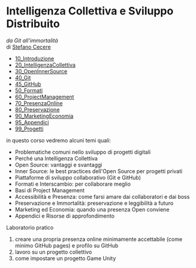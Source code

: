 # Intelligenza Collettiva e Sviluppo Distribuito
*da Git all'immortalità*  
di [Stefano Cecere](https://github.com/StefanoCecere)

- [10_Introduzione](10_Introduzione.md)
- [20_IntelligenzaCollettiva](20_IntelligenzaCollettiva.md)
- [30_OpenInnerSource](30_OpenInnerSource.md)
- [40_Git](40_Git.md)
- [45_GitHub](45_GitHub.md)
- [50_Formati](50_Formati.md)
- [60_ProjectManagement](60_ProjectManagement.md)
- [70_PresenzaOnline](70_PresenzaOnline.md)
- [80_Preservazione](80_Preservazione.md)
- [90_MarketingEconomia](90_MarketingEconomia.md)
- [95_Appendici](95_Appendici.md)
- [99_Progetti](99_Progetti.md)

in questo corso vedremo alcuni temi quali:
- Problematiche comuni nello sviluppo di progetti digitali
- Perché una Intelligenza Collettiva
- Open Source: vantaggi e svantaggi
- Inner Source: le best practices dell'Open Source per progetti privati
- Piattaforme di sviluppo collaborativo (Git e GitHub)
- Formati e Interscambio: per collaborare meglio
- Basi di Project Management
- Accessibilità e Presenza: come farsi amare dai collaboratori e dai boss
- Preservazione e Immortalità: preservazione e leggibilità a futuro
- Marketing ed Economia: quando una presenza Open conviene
- Appendici e Risorse di approfondimento

Laboratorio pratico
1. creare una propria presenza online minimamente accettabile (come minimo GitHub pages) e profilo su GitHub
2. lavoro su un progetto collettivo
3. come impostare un progetto Game Unity
